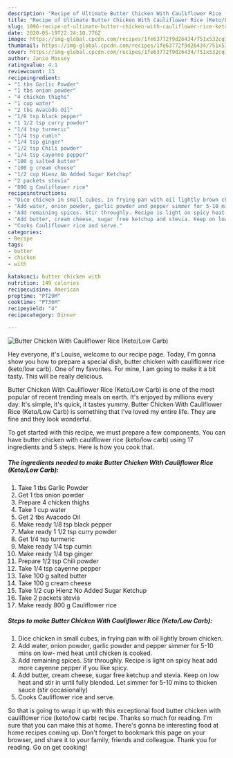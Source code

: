 ```yaml
---
description: "Recipe of Ultimate Butter Chicken With Cauliflower Rice (Keto/Low Carb)"
title: "Recipe of Ultimate Butter Chicken With Cauliflower Rice (Keto/Low Carb)"
slug: 1096-recipe-of-ultimate-butter-chicken-with-cauliflower-rice-keto-low-carb
date: 2020-05-19T22:24:10.776Z
image: https://img-global.cpcdn.com/recipes/1fe63772f9d26434/751x532cq70/butter-chicken-with-cauliflower-rice-ketolow-carb-recipe-main-photo.jpg
thumbnail: https://img-global.cpcdn.com/recipes/1fe63772f9d26434/751x532cq70/butter-chicken-with-cauliflower-rice-ketolow-carb-recipe-main-photo.jpg
cover: https://img-global.cpcdn.com/recipes/1fe63772f9d26434/751x532cq70/butter-chicken-with-cauliflower-rice-ketolow-carb-recipe-main-photo.jpg
author: Janie Massey
ratingvalue: 4.1
reviewcount: 13
recipeingredient:
- "1 tbs Garlic Powder"
- "1 tbs onion powder"
- "4 chicken thighs"
- "1 cup water"
- "2 tbs Avacodo Oil"
- "1/8 tsp black pepper"
- "1 1/2 tsp curry powder"
- "1/4 tsp turmeric"
- "1/4 tsp cumin"
- "1/4 tsp ginger"
- "1/2 tsp Chili powder"
- "1/4 tsp cayenne pepper"
- "100 g salted butter"
- "100 g cream cheese"
- "1/2 cup Hienz No Added Sugar Ketchup"
- "2 packets stevia"
- "800 g Cauliflower rice"
recipeinstructions:
- "Dice chicken in small cubes, in frying pan with oil lightly brown chicken."
- "Add water, onion powder, garlic powder and pepper simmer for 5-10 mins on low- med heat until chicken is cooked."
- "Add remaining spices. Stir throughly. Recipe is light on spicy heat add more cayenne pepper if you like spicy."
- "Add butter, cream cheese, sugar free ketchup and stevia. Keep on low heat and stir in until fully blended. Let simmer for 5-10 mins to thicken sauce (stir occasionally)"
- "Cooks Cauliflower rice and serve."
categories:
- Recipe
tags:
- butter
- chicken
- with

katakunci: butter chicken with 
nutrition: 149 calories
recipecuisine: American
preptime: "PT29M"
cooktime: "PT36M"
recipeyield: "4"
recipecategory: Dinner

---
```



![Butter Chicken With Cauliflower Rice (Keto/Low Carb)](https://img-global.cpcdn.com/recipes/1fe63772f9d26434/751x532cq70/butter-chicken-with-cauliflower-rice-ketolow-carb-recipe-main-photo.jpg)

Hey everyone, it's Louise, welcome to our recipe page. Today, I'm gonna show you how to prepare a special dish, butter chicken with cauliflower rice (keto/low carb). One of my favorites. For mine, I am going to make it a bit tasty. This will be really delicious.

Butter Chicken With Cauliflower Rice (Keto/Low Carb) is one of the most popular of recent trending meals on earth. It's enjoyed by millions every day. It's simple, it's quick, it tastes yummy. Butter Chicken With Cauliflower Rice (Keto/Low Carb) is something that I've loved my entire life. They are fine and they look wonderful.




To get started with this recipe, we must prepare a few components. You can have butter chicken with cauliflower rice (keto/low carb) using 17 ingredients and 5 steps. Here is how you cook that.

<!--inarticleads1-->

##### The ingredients needed to make Butter Chicken With Cauliflower Rice (Keto/Low Carb):

1. Take 1 tbs Garlic Powder
1. Get 1 tbs onion powder
1. Prepare 4 chicken thighs
1. Take 1 cup water
1. Get 2 tbs Avacodo Oil
1. Make ready 1/8 tsp black pepper
1. Make ready 1 1/2 tsp curry powder
1. Get 1/4 tsp turmeric
1. Make ready 1/4 tsp cumin
1. Make ready 1/4 tsp ginger
1. Prepare 1/2 tsp Chili powder
1. Take 1/4 tsp cayenne pepper
1. Take 100 g salted butter
1. Take 100 g cream cheese
1. Take 1/2 cup Hienz No Added Sugar Ketchup
1. Take 2 packets stevia
1. Make ready 800 g Cauliflower rice




<!--inarticleads2-->

##### Steps to make Butter Chicken With Cauliflower Rice (Keto/Low Carb):

1. Dice chicken in small cubes, in frying pan with oil lightly brown chicken.
1. Add water, onion powder, garlic powder and pepper simmer for 5-10 mins on low- med heat until chicken is cooked.
1. Add remaining spices. Stir throughly. Recipe is light on spicy heat add more cayenne pepper if you like spicy.
1. Add butter, cream cheese, sugar free ketchup and stevia. Keep on low heat and stir in until fully blended. Let simmer for 5-10 mins to thicken sauce (stir occasionally)
1. Cooks Cauliflower rice and serve.




So that is going to wrap it up with this exceptional food butter chicken with cauliflower rice (keto/low carb) recipe. Thanks so much for reading. I'm sure that you can make this at home. There's gonna be interesting food at home recipes coming up. Don't forget to bookmark this page on your browser, and share it to your family, friends and colleague. Thank you for reading. Go on get cooking!
